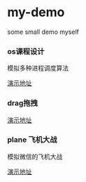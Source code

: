 # my-demo
some small demo myself

### os课程设计
模拟多种进程调度算法

[演示地址](http://rbin-life.github.io/my-demo/os/)

### drag拖拽

[演示地址](http://rbin-life.github.io/my-demo/drag/login.html)

### plane 飞机大战
模拟微信的飞机大战

[演示地址](http://rbin-life.github.io/my-demo/plane/playing.html)